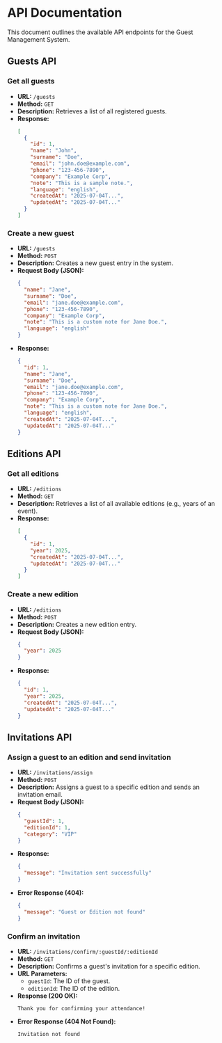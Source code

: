 # API Documentation

This document outlines the available API endpoints for the Guest Management System.

## Guests API

### Get all guests

- **URL:** `/guests`
- **Method:** `GET`
- **Description:** Retrieves a list of all registered guests.
- **Response:**
  ```json
  [
    {
      "id": 1,
      "name": "John",
      "surname": "Doe",
      "email": "john.doe@example.com",
      "phone": "123-456-7890",
      "company": "Example Corp",
      "note": "This is a sample note.",
      "language": "english",
      "createdAt": "2025-07-04T...",
      "updatedAt": "2025-07-04T..."
    }
  ]
  ```

### Create a new guest

- **URL:** `/guests`
- **Method:** `POST`
- **Description:** Creates a new guest entry in the system.
- **Request Body (JSON):**
  ```json
  {
    "name": "Jane",
    "surname": "Doe",
    "email": "jane.doe@example.com",
    "phone": "123-456-7890",
    "company": "Example Corp",
    "note": "This is a custom note for Jane Doe.",
    "language": "english"
  }
  ```
- **Response:**
  ```json
  {
    "id": 1,
    "name": "Jane",
    "surname": "Doe",
    "email": "jane.doe@example.com",
    "phone": "123-456-7890",
    "company": "Example Corp",
    "note": "This is a custom note for Jane Doe.",
    "language": "english",
    "createdAt": "2025-07-04T...",
    "updatedAt": "2025-07-04T..."
  }
  ```

## Editions API

### Get all editions

- **URL:** `/editions`
- **Method:** `GET`
- **Description:** Retrieves a list of all available editions (e.g., years of an event).
- **Response:**
  ```json
  [
    {
      "id": 1,
      "year": 2025,
      "createdAt": "2025-07-04T...",
      "updatedAt": "2025-07-04T..."
    }
  ]
  ```

### Create a new edition

- **URL:** `/editions`
- **Method:** `POST`
- **Description:** Creates a new edition entry.
- **Request Body (JSON):**
  ```json
  {
    "year": 2025
  }
  ```
- **Response:**
  ```json
  {
    "id": 1,
    "year": 2025,
    "createdAt": "2025-07-04T...",
    "updatedAt": "2025-07-04T..."
  }
  ```

## Invitations API

### Assign a guest to an edition and send invitation

- **URL:** `/invitations/assign`
- **Method:** `POST`
- **Description:** Assigns a guest to a specific edition and sends an invitation email.
- **Request Body (JSON):**
  ```json
  {
    "guestId": 1,
    "editionId": 1,
    "category": "VIP"
  }
  ```
- **Response:**
  ```json
  {
    "message": "Invitation sent successfully"
  }
  ```
- **Error Response (404):**
  ```json
  {
    "message": "Guest or Edition not found"
  }
  ```

### Confirm an invitation

- **URL:** `/invitations/confirm/:guestId/:editionId`
- **Method:** `GET`
- **Description:** Confirms a guest's invitation for a specific edition.
- **URL Parameters:**
    - `guestId`: The ID of the guest.
    - `editionId`: The ID of the edition.
- **Response (200 OK):**
  ```
  Thank you for confirming your attendance!
  ```
- **Error Response (404 Not Found):**
  ```
  Invitation not found
  ```
